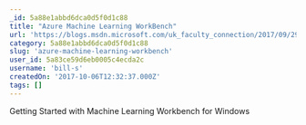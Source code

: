 ```yaml
---
_id: 5a88e1abbd6dca0d5f0d1c88
title: "Azure Machine Learning WorkBench"
url: 'https://blogs.msdn.microsoft.com/uk_faculty_connection/2017/09/29/azure-machine-learning-workbench/'
category: 5a88e1abbd6dca0d5f0d1c88
slug: 'azure-machine-learning-workbench'
user_id: 5a83ce59d6eb0005c4ecda2c
username: 'bill-s'
createdOn: '2017-10-06T12:32:37.000Z'
tags: []
---
```


Getting Started with Machine Learning Workbench for Windows

